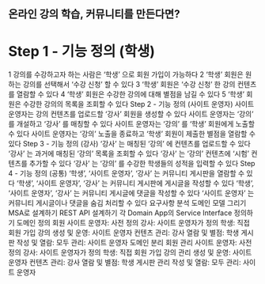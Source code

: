 ## 온라인 강의 학습, 커뮤니티를 만든다면?
# Step 1 - 기능 정의 (학생)
1 강의를 수강하고자 하는 사람은 ‘학생’ 으로 회원 가입이 가능하다
2 ‘학생’ 회원은 원하는 강의를 선택해서 ‘수강 신청’ 할 수 있다
3 ‘학생’ 회원은 ‘수강 신청’ 한 강의 컨텐츠를 열람할 수 있다
4 ‘학생’ 회원은 수강한 강의에 대해 별점을 남길 수 있다
5 ‘학생’ 회원은 수강한 강의의 목록을 조회할 수 있다
Step 2 - 기능 정의 (사이트 운영자)
사이트 운영자는 강의 컨텐츠를 업로드할 ‘강사’ 회원을 생성할 수 있다
사이트 운영자는 ‘강의’ 를 개설하고 ‘강사’ 를 매칭할 수 있다
사이트 운영자는 ‘강의’ 를 ‘학생’ 회원에게 노출할 수 있다
사이트 운영자는 ‘강의’ 노출을 종료하고 ‘학생’ 회원이 제출한 별점을 열람할 수 있다
Step 3 - 기능 정의 (강사)
‘강사’ 는 매칭된 ‘강의’ 에 컨텐츠를 업로드할 수 있다
‘강사’ 는 과거에 매칭된 ‘강의’ 목록을 조회할 수 있다
‘강사’ 는 ‘강의’ 컨텐츠에 ‘시험’ 컨텐츠를 추가할 수 있다
‘강사’ 는 ‘강의’ 를 수강한 학생들의 성적을 입력할 수 있다
Step 4 - 기능 정의 (공통)
‘학생’, ‘사이트 운영자’, ‘강사’ 는 커뮤니티 게시판을 열람할 수 있다
‘학생’, ‘사이트 운영자’, ‘강사’ 는 커뮤니티 게시판에 게시글을 작성할 수 있다
‘학생’, ‘사이트 운영자’, ‘강사’ 는 커뮤니티 게시글에 댓글을 작성할 수 있다
‘사이트 운영자’ 는 커뮤니티 게시글이나 댓글을 숨김 처리할 수 있다
요구사항 분석
도메인 모델 그리기
MSA로 설계하기
REST API 설계하기
각 Domain App의 Service Interface 정의하기
도메인 정의
회원
사이트 운영자: 사전 정의
강사: 사이트 운영자가 정의
학생: 직접 회원 가입
강의
생성 및 운영: 사이트 운영자
컨텐츠 관리: 강사
열람 및 별점: 학생
게시판
작성 및 열람: 모두
관리: 사이트 운영자
도메인 분리
회원 관리
사이트 운영자: 사전 정의
강사: 사이트 운영자가 정의
학생: 직접 회원 가입
강의 관리
생성 및 운영: 사이트 운영자
컨텐츠 관리: 강사
열람 및 별점: 학생
게시판 관리
작성 및 열람: 모두
관리: 사이트 운영자
